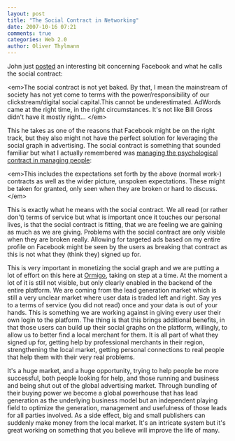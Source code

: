 ```yaml
---
layout: post
title: "The Social Contract in Networking"
date: 2007-10-16 07:21
comments: true
categories: Web 2.0
author: Oliver Thylmann
---
```








John just [posted](http://battellemedia.com/archives/004031.php) an interesting bit concerning Facebook and what he calls the social contract:

&lt;em&gt;The social contract is not yet baked. By that, I mean the mainstream of society has not yet come to terms with the power/responsibility of our clickstream/digital social capital.This cannot be underestimated. AdWords came at the right time, in the right circumstances. It's not like Bill Gross didn't have it mostly right... &lt;/em&gt;

This he takes as one of the reasons that Facebook might be on the right track, but they also might not have the perfect solution for leveraging the social graph in advertising. The social contract is something that sounded familiar but what I actually remembered was [managing the psychological contract in managing people](http://blog.thylmann.net/2003/05/05/112-managing-the-psychological-contract/):

&lt;em&gt;This includes the expectations set forth by the above (normal work-) contracts as well as the wider picture, unspoken expectations. These might be taken for granted, only seen when they are broken or hard to discuss.&lt;/em&gt;

This is exactly what he means with the social contract. We all read (or rather don't) terms of service but what is important once it touches our personal lives, is that the social contract is fitting, that we are feeling we are gaining as much as we are giving. Problems with the social contract are only visible when they are broken really. Allowing for targeted ads based on my entire profile on Facebook might be seen by the users as breaking that contract as this is not what they (think they) signed up for.

This is very important in monetizing the social graph and we are putting a lot of effort on this here at [Ormigo](https://ormigo.com/), taking on step at a time. At the moment a lot of it is still not visible, but only clearly enabled in the backend of the entire platform. We are coming from the lead generation market which is still a very unclear market where user data is traded left and right. Say yes to a terms of service (you did not read) once and your data is out of your hands. This is something we are working against in giving every user their own login to the platform. The thing is that this brings additional benefits, in that those users can build up their social graphs on the platform, willingly, to allow us to better find a local merchant for them. It is all part of what they signed up for, getting help by professional merchants in their region, strengthening the local market, getting personal connections to real people that help them with their very real problems.

It's a huge market, and a huge opportunity, trying to help people be more successful, both people looking for help, and those running and business and being shut out of the global advertising market. Through bundling of their buying power we become a global powerhouse that has lead generation as the underlying business model but an independent playing field to optimize the generation, management and usefulness of those leads for all parties involved. As a side effect, big and small publishers can suddenly make money from the local market. It's an intricate system but it's great working on something that you believe will improve the life of many.


